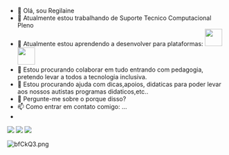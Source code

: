 - 👋 Olá, sou Regilaine
- 🔭 Atualmente estou trabalhando de Suporte Tecnico Computacional Pleno 
- 🌱 Atualmente estou aprendendo a desenvolver para plataformas:
 <img loading="lazy" src="https://cdn.jsdelivr.net/gh/devicons/devicon/icons/linux/linux-original.svg" width="40" height="40"/><img src="https://cdn.jsdelivr.net/gh/devicons/devicon/icons/android/android-plain-wordmark.svg"  width="40" height="40" />
 - 👯 Estou procurando colaborar em tudo entrando com pedagogia, pretendo levar a todos a tecnologia inclusiva.
- 🤔 Estou procurando ajuda com dicas,apoios, didaticas para poder levar aos nossos autistas programas didaticos,etc..
- 💬 Pergunte-me sobre o porque disso?
- 📫 Como entrar em contato comigo: ...
- <div>
<a href="https://instagram.com/laine_silva144" target="_blank"><img loading="lazy" src="https://img.shields.io/badge/-Instagram-%23E4405F?style=for-the-badge&logo=instagram&logoColor=white" target="_blank"></a>
<a href = "mailto:laineanalistasistemas@gmail.com"><img loading="lazy" src="https://img.shields.io/badge/Gmail-D14836?style=for-the-badge&logo=gmail&logoColor=white" target="_blank"></a>
<a href="https://www.linkedin.com/in/regilaine-souza-da-silva-2b43a91b8/" target="_blank"><img loading="lazy" src="https://img.shields.io/badge/-LinkedIn-%230077B5?style=for-the-badge&logo=linkedin&logoColor=white" target="_blank"></a>   
</div>
<img src="https://a.imagem.app/bfCkQ3.png" alt="bfCkQ3.png" border="0" />

